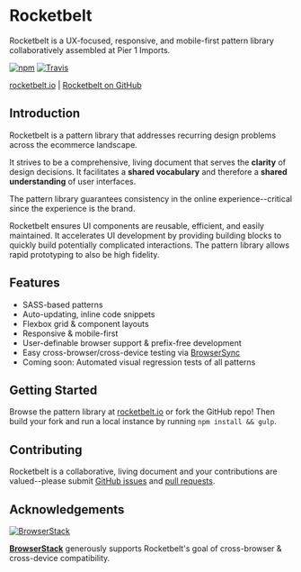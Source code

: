 # Rocketbelt

Rocketbelt is a UX-focused, responsive, and mobile-first pattern library collaboratively assembled at Pier 1 Imports.

[![npm](https://img.shields.io/npm/v/rocketbelt.svg?style=flat-square)](https://www.npmjs.com/package/rocketbelt) [![Travis](https://img.shields.io/travis/Pier1/rocketbelt.svg?style=flat-square)](https://travis-ci.org/Pier1/rocketbelt)

[rocketbelt.io](http://rocketbelt.io) | [Rocketbelt on GitHub](https://github.com/pier1/rocketbelt)

## Introduction

Rocketbelt is a pattern library that addresses recurring design problems across the ecommerce landscape.

It strives to be a comprehensive, living document that serves the **clarity** of design decisions. It facilitates a **shared vocabulary** and therefore a **shared understanding** of user interfaces.

The pattern library guarantees consistency in the online experience--critical since the experience is the brand.

Rocketbelt ensures UI components are reusable, efficient, and easily maintained. It accelerates UI development by providing building blocks to quickly build potentially complicated interactions. The pattern library allows rapid prototyping to also be high fidelity.

## Features

- SASS-based patterns
- Auto-updating, inline code snippets
- Flexbox grid & component layouts
- Responsive & mobile-first
- User-definable browser support & prefix-free development
- Easy cross-browser/cross-device testing via [BrowserSync](https://www.browsersync.io/)
- Coming soon: Automated visual regression tests of all patterns

## Getting Started

Browse the pattern library at [rocketbelt.io](http://rocketbelt.io) or fork the GitHub repo! Then build your fork and run a local instance by running `npm install && gulp`.

## Contributing

Rocketbelt is a collaborative, living document and your contributions are valued--please submit [GitHub issues](https://github.com/pier1/rocketbelt/issues) and [pull requests](https://github.com/pier1/rocketbelt/pulls).

## Acknowledgements

[![BrowserStack](https://cdn.rawgit.com/Pier1/rocketbelt/2ebe7e55/templates/assets/browserstack.svg)](https://browserstack.com)

[**BrowserStack**](https://browserstack.com) generously supports Rocketbelt's goal of cross-browser & cross-device compatibility.
